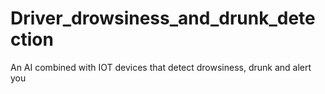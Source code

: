 # Driver_drowsiness_and_drunk_detection
An AI combined  with IOT devices that detect drowsiness, drunk and alert you
